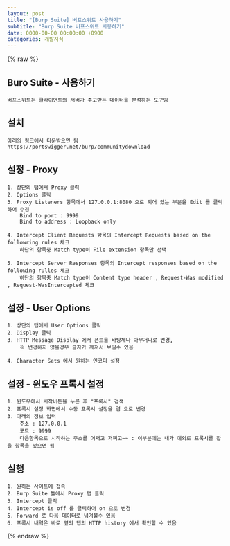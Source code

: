```yaml
---  
layout: post  
title: "[Burp Suite] 버프스위트 사용하기"  
subtitle: "Burp Suite 버프스위트 사용하기"  
date: 0000-00-00 00:00:00 +0900  
categories: 개발지식  
---  
```

{% raw %}  
## Buro Suite - 사용하기  
  
	버프스위트는 클라이언트와 서버가 주고받는 데이터를 분석하는 도구임  
  
## 설치  
	아래의 링크에서 다운받으면 됨  
	https://portswigger.net/burp/communitydownload  
  
## 설정 - Proxy  
	1. 상단의 탭에서 Proxy 클릭  
	2. Options 클릭  
	3. Proxy Listeners 항목에서 127.0.0.1:8080 으로 되어 있는 부분을 Edit 를 클릭하여 수정  
		Bind to port : 9999  
		Bind to address : Loopback only  
  
	4. Intercept Client Requests 항목의 Intercept Requests based on the followring rules 체크  
		하단의 항목중 Match type이 File extension 항목만 선택  
  
	5. Intercept Server Responses 항목의 Intercept responses based on the following rulles 체크  
		하단의 항목중 Match type이 Content type header , Request-Was modified , Request-WasIntercepted 체크  
  
## 설정 - User Options  
	1. 상단의 탭에서 User Options 클릭  
	2. Display 클릭  
	3. HTTP Message Display 에서 폰트를 바탕체나 아무거나로 변경,  
		※ 변경하지 않을경우 글자가 깨져서 보일수 있음  
  
	4. Character Sets 에서 원하는 인코디 설정  
  
## 설정 - 윈도우 프록시 설정  
  
	1. 윈도우에서 시작버튼을 누른 후 "프록시" 검색  
	2. 프록시 설정 화면에서 수동 프록시 설정을 켬 으로 변경  
	3. 아래의 정보 입력  
		주소 : 127.0.0.1  
		포트 : 9999  
		다음항목으로 시작하는 주소를 어쩌고 저쩌고~~ : 이부분에는 내가 예외로 프록시를 잡을 항목을 넣으면 됨  
  
## 실행  
  
	1. 원하는 사이트에 접속  
	2. Burp Suite 툴에서 Proxy 탭 클릭  
	3. Intercept 클릭  
	4. Intercept is off 를 클릭하여 on 으로 변경  
	5. Forward 로 다음 데이터로 넘겨볼수 있음  
	6. 프록시 내역은 바로 옆의 탭의 HTTP history 에서 확인할 수 있음  
  
{% endraw %}
